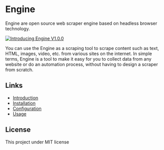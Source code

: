 # Engine

Engine are open source web scraper engine based on headless browser technology.

[![Introducing Engine V1.0.0](https://youtube-md.vercel.app/1ZTZojhSLKo/640/360)](https://www.youtube.com/watch?v=1ZTZojhSLKo)

You can use the Engine as a scraping tool to scrape content such as text, HTML, images, video, etc. from various sites on the internet. In simple terms, Engine is a tool to make it easy for you to collect data from any website or do an automation process, without having to design a scraper from scratch.

## Links

- [Introduction](https://docs.owlengine.com/engine/introduction)
- [Installation](https://docs.owlengine.com/engine/self-hosted)
- [Configuration](https://docs.owlengine.com/engine/self-hosted/configuration)
- [Usage](https://docs.owlengine.com/engine/self-hosted/usage)

## License

This project under MIT license